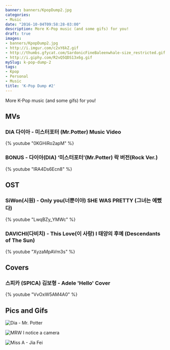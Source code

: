 ```yaml
---
banner: banners/KpopDump2.jpg
categories:
- Music
date: "2016-10-04T09:58:28-03:00"
description: More K-Pop music (and some gifs) for you!
draft: true
images:
- banners/KpopDump2.jpg
- http://i.imgur.com/c2xY6kZ.gif
- http://thumbs.gfycat.com/SardonicFineBaleenwhale-size_restricted.gif
- http://i.giphy.com/R2vQ5QDS13x6g.gif
mySlug: k-pop-dump-2
tags:
- Kpop
- Personal
- Music
title: 'K-Pop Dump #2'
---
```


More K-Pop music (and some gifs) for you!

<!--more-->

## MVs

### DIA 다이아 - 미스터포터 (Mr.Potter) Music Video

{% youtube "0KGHiRo2apM" %}

### BONUS - 다이아(DIA) ‘미스터포터’(Mr.Potter) 락 버전(Rock Ver.)

{% youtube "IRA4Ds6Ecn8" %}

## OST

### SiWon(시원) - Only you(너뿐이야) SHE WAS PRETTY (그녀는 예뻤다)

{% youtube "LwqBZy_YMWc" %}

### DAVICHI(다비치) - This Love(이 사랑) l 태양의 후예 (Descendants of The Sun) 

{% youtube "XyzaMpAVm3s" %}

## Covers

### 스피카 (SPICA) 김보형 - Adele 'Hello' Cover

{% youtube "VvOxW5AM4A0" %}

## Pics and Gifs

![Dia - Mr. Potter](http://i.imgur.com/c2xY6kZ.gif)

![MRW I notice a camera](http://thumbs.gfycat.com/SardonicFineBaleenwhale-size_restricted.gif)

<img src="http://i.giphy.com/R2vQ5QDS13x6g.gif" alt="Miss A - Jia Fei" class="img-medium"></a>
